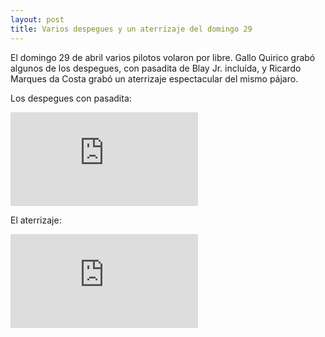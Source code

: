 ```yaml
---
layout: post
title: Varios despegues y un aterrizaje del domingo 29
---
```


El domingo 29 de abril varios pilotos volaron por libre. Gallo Quirico grabó algunos de los despegues, con pasadita de Blay Jr. incluída, y Ricardo Marques da Costa grabó un aterrizaje espectacular del mismo pájaro.

Los despegues con pasadita:

<iframe src="http://www.youtube.com/embed/r3rWNT-2mqE" frameborder="0" allowfullscreen="allowfullscreen">
</iframe>

El aterrizaje:
<iframe src="http://www.youtube.com/embed/KmGGBg5ylrk" frameborder="0" allowfullscreen="allowfullscreen">
</iframe>
